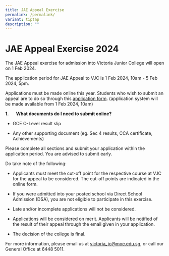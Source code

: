 ```yaml
---
title: JAE Appeal Exercise
permalink: /permalink/
variant: tiptap
description: ""
---
```

<h1><strong>JAE Appeal Exercise 2024</strong></h1>
<p>The JAE Appeal exercise for admission into Victoria Junior College will
open on 1 Feb 2024.</p>
<p>The application period for JAE Appeal to VJC is 1 Feb 2024, 10am - 5 Feb
2024, 5pm.</p>
<p>Applications must be made online this year. Students who wish to submit
an appeal are to do so through this <a href="https://portal.vjc.edu.sg/0/appeal.html" rel="noopener noreferrer nofollow" target="_blank"><u>application form</u></a>.
(application system will be made available from 1 Feb 2024, 10am)</p>
<p><strong>1.</strong>&nbsp; &nbsp; &nbsp; <strong>What documents do I need to submit online?</strong>
</p>
<ul data-tight="true" class="tight">
<li>
<p>GCE O-Level result slip</p>
</li>
<li>
<p>Any other supporting document (eg. Sec 4 results, CCA certificate, Achievements)</p>
</li>
</ul>
<p>Please complete all sections and submit your application within the application
period. You are advised to submit early.</p>
<p>Do take note of the following:</p>
<ul>
<li>
<p>Applicants must meet the cut-off point for the respective course at VJC
for the appeal to be considered. The cut-off points are indicated in the
online form.</p>
</li>
<li>
<p>If you were admitted into your posted school via Direct School Admission
(DSA), you are not eligible to participate in this exercise.</p>
</li>
<li>
<p>Late and/or incomplete applications will not be considered.</p>
</li>
<li>
<p>Applications will be considered on merit. Applicants will be notified
of the result of their appeal through the email given in your application.</p>
</li>
<li>
<p>The decision of the college is final.</p>
</li>
</ul>
<p>For more information, please email us at <a href="https://portal.vjc.edu.sg/0/appeal.html" rel="noopener noreferrer nofollow" target="_blank">victoria_jc@moe.edu.sg</a>,
or call our General Office at 6448 5011.</p>
<p>
<br>
</p>